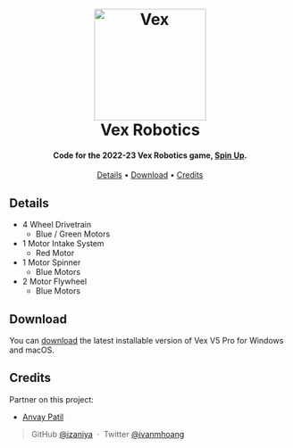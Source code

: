 
<h1 align="center">
  <br>
  <a href="https://www.vexrobotics.com/"><img src="https://www.rvarobotics.org/wp-content/uploads/2016/11/VEX-Solo.png" alt="Vex" width="200"></a>
  <br>
  Vex Robotics
  <br>
</h1>

<h4 align="center">Code for the 2022-23 Vex Robotics game, <a href="https://www.youtube.com/watch?v=wIZgvVDZc2Y" target="_blank">Spin Up</a>.</h4>

<p align="center">
  <a href="#details">Details</a> •
  <a href="#download">Download</a> •
  <a href="#credits">Credits</a>
</p>

## Details

* 4 Wheel Drivetrain
  - Blue / Green Motors
* 1 Motor Intake System
  - Red Motor
* 1 Motor Spinner
  - Blue Motors  
* 2 Motor Flywheel
  - Blue Motors

## Download

You can [download](https://www.vexrobotics.com/vexcode/install/v5) the latest installable version of Vex V5 Pro for Windows and macOS.

## Credits

Partner on this project:

- [Anvay Patil](https://github.com/Anvay-P)

> GitHub [@izaniya](https://github.com/izaniya) &nbsp;&middot;&nbsp;
> Twitter [@ivanmhoang](https://twitter.com/ivanmhoang)

